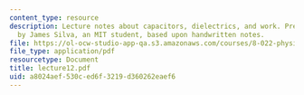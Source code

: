 ```yaml
---
content_type: resource
description: Lecture notes about capacitors, dielectrics, and work. Prepared in LaTeX
  by James Silva, an MIT student, based upon handwritten notes.
file: https://ol-ocw-studio-app-qa.s3.amazonaws.com/courses/8-022-physics-ii-electricity-and-magnetism-fall-2006/a8024aef530ced6f3219d360262eaef6_lecture12.pdf
file_type: application/pdf
resourcetype: Document
title: lecture12.pdf
uid: a8024aef-530c-ed6f-3219-d360262eaef6
---
```

